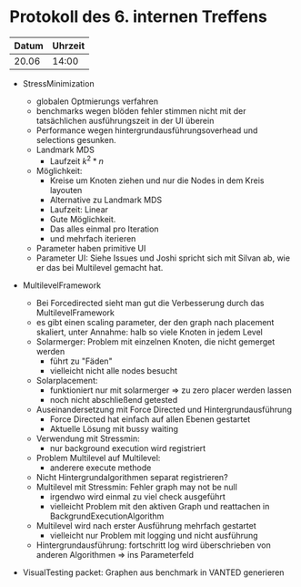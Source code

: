 # Protokoll des 6. internen Treffens

Datum | Uhrzeit
------|--------
20.06 | 14:00   

- StressMinimization
  * globalen Optmierungs verfahren
  * benchmarks wegen blöden fehler stimmen nicht mit der tatsächlichen ausführungszeit in der UI überein
  * Performance wegen hintergrundausführungsoverhead und selections gesunken.
  * Landmark MDS
      + Laufzeit $k^2 * n$
  * Möglichkeit:
      + Kreise um Knoten ziehen und nur die Nodes in dem Kreis layouten
      + Alternative zu Landmark MDS
      + Laufzeit: Linear
      + Gute Möglichkeit.
      + Das alles einmal pro Iteration
      + und mehrfach iterieren
  * Parameter haben primitive UI
  * Parameter UI: Siehe Issues und Joshi spricht sich mit Silvan ab, wie er das bei Multilevel gemacht hat.

- MultilevelFramework
  * Bei Forcedirected sieht man gut die Verbesserung durch das MultilevelFramework
  * es gibt einen scaling parameter, der den graph nach placement skaliert, unter Annahme: halb so viele Knoten in jedem Level
  * Solarmerger: Problem mit einzelnen Knoten, die nicht gemerget werden
      + führt zu "Fäden"
      + vielleicht nicht alle nodes besucht
  * Solarplacement:
       + funktioniert nur mit solarmerger => zu zero placer werden lassen
       + noch nicht abschließend getested
  * Auseinandersetzung mit Force Directed und Hintergrundausführung
      + Force Directed hat einfach auf allen Ebenen gestartet
      + Aktuelle Lösung mit bussy waiting
  * Verwendung mit Stressmin:
      + nur background execution wird registriert
  * Problem Multilevel auf Multilevel:
      + anderere execute methode
  * Nicht Hintergrundalgorithmen separat registrieren?
  * Multilevel mit Stressmin: Fehler graph may not be null
      + irgendwo wird einmal zu viel check ausgeführt
      + vielleicht Problem mit den aktiven Graph und reattachen in BackgrundExecutionAlgorithm
  * Multilevel wird nach erster Ausführung mehrfach gestartet
      + vielleicht nur Problem mit logging und nicht ausführung
  * Hintergrundausführung: fortschritt log wird überschrieben von anderen Algorithmen => ins Parameterfeld

- VisualTesting packet: Graphen aus benchmark in VANTED generieren
